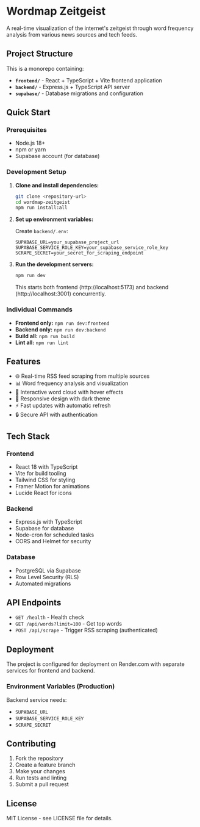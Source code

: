 # Wordmap Zeitgeist

A real-time visualization of the internet's zeitgeist through word frequency analysis from various news sources and tech feeds.

## Project Structure

This is a monorepo containing:

- **`frontend/`** - React + TypeScript + Vite frontend application
- **`backend/`** - Express.js + TypeScript API server
- **`supabase/`** - Database migrations and configuration

## Quick Start

### Prerequisites

- Node.js 18+ 
- npm or yarn
- Supabase account (for database)

### Development Setup

1. **Clone and install dependencies:**
   ```bash
   git clone <repository-url>
   cd wordmap-zeitgeist
   npm run install:all
   ```

2. **Set up environment variables:**
   
   Create `backend/.env`:
   ```env
   SUPABASE_URL=your_supabase_project_url
   SUPABASE_SERVICE_ROLE_KEY=your_supabase_service_role_key
   SCRAPE_SECRET=your_secret_for_scraping_endpoint
   ```

3. **Run the development servers:**
   ```bash
   npm run dev
   ```
   
   This starts both frontend (http://localhost:5173) and backend (http://localhost:3001) concurrently.

### Individual Commands

- **Frontend only:** `npm run dev:frontend`
- **Backend only:** `npm run dev:backend`
- **Build all:** `npm run build`
- **Lint all:** `npm run lint`

## Features

- 🌐 Real-time RSS feed scraping from multiple sources
- 📊 Word frequency analysis and visualization
- 🎨 Interactive word cloud with hover effects
- 📱 Responsive design with dark theme
- ⚡ Fast updates with automatic refresh
- 🔒 Secure API with authentication

## Tech Stack

### Frontend
- React 18 with TypeScript
- Vite for build tooling
- Tailwind CSS for styling
- Framer Motion for animations
- Lucide React for icons

### Backend
- Express.js with TypeScript
- Supabase for database
- Node-cron for scheduled tasks
- CORS and Helmet for security

### Database
- PostgreSQL via Supabase
- Row Level Security (RLS)
- Automated migrations

## API Endpoints

- `GET /health` - Health check
- `GET /api/words?limit=100` - Get top words
- `POST /api/scrape` - Trigger RSS scraping (authenticated)

## Deployment

The project is configured for deployment on Render.com with separate services for frontend and backend.

### Environment Variables (Production)

Backend service needs:
- `SUPABASE_URL`
- `SUPABASE_SERVICE_ROLE_KEY` 
- `SCRAPE_SECRET`

## Contributing

1. Fork the repository
2. Create a feature branch
3. Make your changes
4. Run tests and linting
5. Submit a pull request

## License

MIT License - see LICENSE file for details.